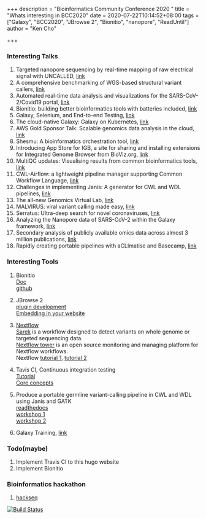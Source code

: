 +++
description = "Bioinformatics Community Conference 2020 "
title = "Whats interesting in BCC2020"
date = 2020-07-22T10:14:52+08:00
tags = ["Galaxy", "BCC2020", "JBrowse 2", "Bionitio", "nanopore", "ReadUntil"]
author = "Ken Cho"

+++
### Interesting Talks
1. Targeted nanopore sequencing by real-time mapping of raw electrical signal with UNCALLED, [link](https://bcc2020.sched.com/event/csr6/targeted-nanopore-sequencing-by-real-time-mapping-of-raw-electrical-signal-with-uncalled)
2. A comprehensive benchmarking of WGS-based structural variant callers, [link](https://bcc2020.sched.com/event/csrO/a-comprehensive-benchmarking-of-wgs-based-structural-variant-callers)
3. Automated real-time data analysis and visualizations for the SARS-CoV-2/Covid19 portal, [link](https://bcc2020.sched.com/event/cstu/automated-real-time-data-analysis-and-visualizations-for-the-sars-cov-2covid19-portal)
4. Bionitio: building better bioinformatics tools with batteries included, [link](https://bcc2020.sched.com/event/csrg/bionitio-building-better-bioinformatics-tools-with-batteries-included)
5. Galaxy, Selenium, and End-to-end Testing, [link](https://bcc2020.sched.com/event/csuI/galaxy-selenium-and-end-to-end-testing)
6. The cloud-native Galaxy: Galaxy on Kubernetes, [link](https://bcc2020.sched.com/event/csuO/the-cloud-native-galaxy-galaxy-on-kubernetes)
7. AWS Gold Sponsor Talk: Scalable genomics data analysis in the cloud, [link](https://bcc2020.sched.com/event/cXm4/aws-gold-sponsor-talk-scalable-genomics-data-analysis-in-the-cloud)
8. Shesmu: A bioinformatics orchestration tool, [link](https://bcc2020.sched.com/event/cssJ/shesmu-a-bioinformatics-orchestration-tool)
9. Introducing App Store for IGB, a site for sharing and installing extensions for Integrated Genome Browser from BioViz.org, [link](https://bcc2020.sched.com/event/cssV/introducing-app-store-for-igb-a-site-for-sharing-and-installing-extensions-for-integrated-genome-browser-from-biovizorg)
10. MultiQC updates: Visualising results from common bioinformatics tools, [link](https://bcc2020.sched.com/event/cssb/multiqc-updates-visualising-results-from-common-bioinformatics-tools)
11. CWL-Airflow: a lightweight pipeline manager supporting Common Workflow Language, [link](https://bcc2020.sched.com/event/cssz/cwl-airflow-a-lightweight-pipeline-manager-supporting-common-workflow-language)
12. Challenges in implementing Janis: A generator for CWL and WDL pipelines, [link](https://bcc2020.sched.com/event/cst2/challenges-in-implementing-janis-a-generator-for-cwl-and-wdl-pipelines)
13. The all-new Genomics Virtual Lab, [link](https://bcc2020.sched.com/event/cst8/the-all-new-genomics-virtual-lab)
14. MALVIRUS: viral variant calling made easy, [link](https://bcc2020.sched.com/event/cstH/malvirus-viral-variant-calling-made-easy)
15. Serratus: Ultra-deep search for novel coronaviruses, [link](https://bcc2020.sched.com/event/cstE/serratus-ultra-deep-search-for-novel-coronaviruses)
16. Analyzing the Nanopore data of SARS-CoV-2 within the Galaxy framework, [link](https://bcc2020.sched.com/event/csvJ/analyzing-the-nanopore-data-of-sars-cov-2-within-the-galaxy-framework)
17. Secondary analysis of publicly available omics data across almost 3 million publications, [link](https://bcc2020.sched.com/event/csrm/secondary-analysis-of-publicly-available-omics-data-across-almost-3-million-publications)
18. Rapidly creating portable pipelines with aCLImatise and Basecamp, [link](https://bcc2020.sched.com/event/cst5/rapidly-creating-portable-pipelines-with-aclimatise)


### Interesting Tools
1. Bionitio  
[Doc](https://docs.google.com/document/d/1tEtfpIfApMZ2PfgodjDeipFOR3Y2k4iMTjQJN49sb-Y/preview?pli=1)  
[github](https://github.com/bionitio-team/bionitio)

2. JBrowse 2  
[plugin development](http://jbrowse.org/jb2/docs/bcc2020_plugin_development)  
[Embedding in your website](http://jbrowse.org/jb2/docs/bcc2020_plugin_development)

3. [Nextflow](https://nf-co.re/)  
[Sarek](https://github.com/nf-core/sarek) is a workflow designed to detect variants on whole genome or targeted sequencing data.  
[Nextflow tower](https://github.com/seqeralabs/nf-tower)  is an open source monitoring and managing platform for Nextflow workflows.  
Nextflow [tutorial 1](https://github.com/nextflow-io/nf-hack17-tutorial), [tutorial 2](https://nf-co.re/usage/nextflow)  

4. Tavis CI, Continuous integration testing  
[Tutorial](https://docs.travis-ci.com/user/tutorial/)  
[Core concepts](https://docs.travis-ci.com/user/for-beginners/)

5. Produce a portable germline variant-calling pipeline in CWL and WDL using Janis and GATK   
[readthedocs](https://janis.readthedocs.io/en/latest/)  
[workshop 1](https://github.com/PMCC-BioinformaticsCore/janis-workshops/tree/master/workshop1)  
[workshop 2](https://github.com/PMCC-BioinformaticsCore/janis-workshops/tree/master/workshop2)

6. Galaxy Training, [link](https://training.galaxyproject.org/)


### Todo(maybe)
1. Implement Travis CI to this hugo website
2. Implement Bionitio


### Bioinformatics hackathon
1. [hackseq](https://www.hackseq.com/)

[![Build Status](https://travis-ci.org/kencho51/gigathing.svg?branch=master)](https://travis-ci.org/kencho51/gigathing)


